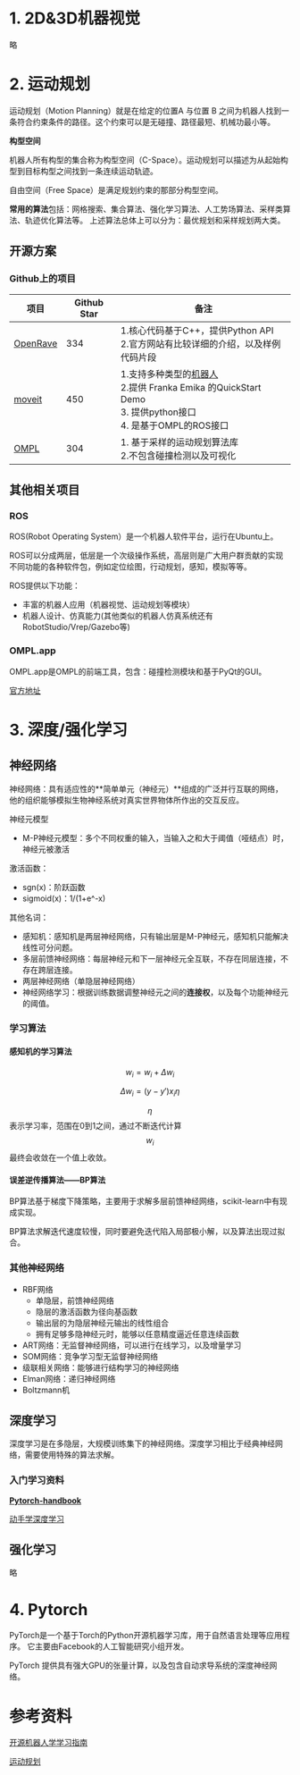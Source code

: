 # 1. 2D&3D机器视觉

略

# 2. 运动规划

运动规划（Motion Planning）就是在给定的位置A 与位置 B 之间为机器人找到一条符合约束条件的路径。这个约束可以是无碰撞、路径最短、机械功最小等。

**构型空间**

机器人所有构型的集合称为构型空间（C-Space）。运动规划可以描述为从起始构型到目标构型之间找到一条连续运动轨迹。

自由空间（Free Space）是满足规划约束的那部分构型空间。

**常用的算法**包括：网格搜索、集合算法、强化学习算法、人工势场算法、采样类算法、轨迹优化算法等。 上述算法总体上可以分为：最优规划和采样规划两大类。


## 开源方案

### Github上的项目
|项目|Github Star|备注|
|----|----|----|
|[OpenRave](http://www.openrave.org/)|334|1.核心代码基于C++，提供Python API</br>2.官方网站有比较详细的介绍，以及样例代码片段|
|[moveit](https://moveit.ros.org/)|450|1.支持多种类型的[机器人](https://moveit.ros.org/robots/)</br>2.提供 Franka Emika 的QuickStart Demo</br>3. 提供python接口</br>4. 是基于OMPL的ROS接口|
|[OMPL](https://ompl.kavrakilab.org/core/)|304|1. 基于采样的运动规划算法库</br>2.不包含碰撞检测以及可视化</br> |


## 其他相关项目

### ROS

ROS(Robot Operating System）是一个机器人软件平台，运行在Ubuntu上。

ROS可以分成两层，低层是一个次级操作系统，高层则是广大用户群贡献的实现不同功能的各种软件包，例如定位绘图，行动规划，感知，模拟等等。

ROS提供以下功能：

- 丰富的机器人应用（机器视觉、运动规划等模块）
- 机器人设计、仿真能力(其他类似的机器人仿真系统还有RobotStudio/Vrep/Gazebo等)

### OMPL.app

OMPL.app是OMPL的前端工具，包含：碰撞检测模块和基于PyQt的GUI。

[官方地址](http://ompl.kavrakilab.org/)


# 3. 深度/强化学习 

## 神经网络

神经网络：具有适应性的**简单单元（神经元）**组成的广泛并行互联的网络，他的组织能够模拟生物神经系统对真实世界物体所作出的交互反应。

神经元模型

- M-P神经元模型：多个不同权重的输入，当输入之和大于阈值（哑结点）时，神经元被激活 

激活函数：

- sgn(x)：阶跃函数
- sigmoid(x)：1/(1+e^-x)

其他名词：

- 感知机：感知机是两层神经网络，只有输出层是M-P神经元，感知机只能解决线性可分问题。
- 多层前馈神经网络：每层神经元和下一层神经元全互联，不存在同层连接，不存在跨层连接。
- 两层神经网络（单隐层神经网络）
- 神经网络学习：根据训练数据调整神经元之间的**连接权**，以及每个功能神经元的阈值。

### 学习算法

#### 感知机的学习算法

$$w_i=w_i+\Delta w_i$$

$$\Delta w_i=(y-y')x_i\eta$$

$$\eta$$表示学习率，范围在0到1之间，通过不断迭代计算$$w_i$$最终会收敛在一个值上收敛。

#### 误差逆传播算法——BP算法

BP算法基于梯度下降策略，主要用于求解多层前馈神经网络，scikit-learn中有现成实现。

BP算法求解迭代速度较慢，同时要避免迭代陷入局部极小解，以及算法出现过拟合。

### 其他神经网络

- RBF网络
  - 单隐层，前馈神经网络
  - 隐层的激活函数为径向基函数
  - 输出层的为隐层神经元输出的线性组合
  - 拥有足够多隐神经元时，能够以任意精度逼近任意连续函数
- ART网络：无监督神经网络，可以进行在线学习，以及增量学习
- SOM网络：竞争学习型无监督神经网络
- 级联相关网络：能够进行结构学习的神经网络
- Elman网络：递归神经网络
- Boltzmann机

## 深度学习

深度学习是在多隐层，大规模训练集下的神经网络。深度学习相比于经典神经网络，需要使用特殊的算法求解。

### 入门学习资料

[**Pytorch-handbook**](https://github.com/zergtant/pytorch-handbook)

[动手学深度学习](https://zh.d2l.ai/chapter_preface/preface.html)





## 强化学习

略



# 4. Pytorch

PyTorch是一个基于Torch的Python开源机器学习库，用于自然语言处理等应用程序。 它主要由Facebook的人工智能研究小组开发。

PyTorch 提供具有强大GPU的张量计算，以及包含自动求导系统的深度神经网络。





# 参考资料

[开源机器人学学习指南](https://qiu6401.gitbook.io/how-to-learn-robotics/)

[运动规划](https://mp.weixin.qq.com/s/_fE760XxFlvrkzYEpslYvA)